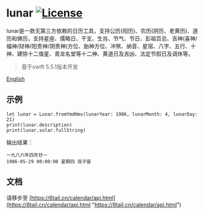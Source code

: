 # lunar [![License](https://img.shields.io/badge/license-MIT-4EB1BA.svg?style=flat-square)](https://github.com/6tail/lunar-swift/blob/master/LICENSE)

lunar是一款无第三方依赖的日历工具，支持公历(阳历)、农历(阴历、老黄历)、道历和佛历，支持星座、儒略日、干支、生肖、节气、节日、彭祖百忌、吉神(喜神/福神/财神/阳贵神/阴贵神)方位、胎神方位、冲煞、纳音、星宿、八字、五行、十神、建除十二值星、青龙名堂等十二神、黄道日及吉凶、法定节假日及调休等。

> 基于swift 5.5.1版本开发

[English](https://github.com/6tail/lunar-swift/blob/master/README_EN.md)

## 示例

    let lunar = Lunar.fromYmdHms(lunarYear: 1986, lunarMonth: 4, lunarDay: 21)
    print(lunar.description)
    print(lunar.solar.fullString)

输出结果：

    一九八六年四月廿一
    1986-05-29 00:00:00 星期四 双子座

## 文档

请移步至 [https://6tail.cn/calendar/api.html](https://6tail.cn/calendar/api.html "https://6tail.cn/calendar/api.html")
